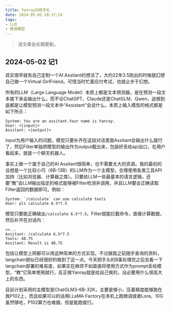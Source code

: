 ```yaml
---
title: Yanray训练手札
date: 2024-05-02 18:37:24
tags:
- LLM
- 微调模型
---
```


> 该文章会长期更新。

## 2024-05-02 记1
其实很早就有自己定制一个AI Assitant的想法了，大约22年3.5刚出的时候就幻想自己做一个Virtual GirlFriend。可惜当时忙着应付考试，也就止步于幻想。

所有的LLM（Large Language Model）本质上都是文本预测器，是在预测一段文本接下来会输出什么。而不论ChatGPT、Claude还是ChatGLM、Qwen，追根到底都是让模型预测一段文本中“Assistant”会说什么。本质上输入模型的格式都是如下所示：

```
System: You are an assitant.Your name is Yanray. 
User: <|input|>
Assitant: <|output|>
```

input为用户输入的问题，模型只要补齐在这段对话里面Assitant会输出什么就行了，然后Filter单独把模型的输出作为output截出来，包装好丢给api出口，在用户看起来，就是一个聊天机器人。

事实上做一个属于自己的AI Assitant很简单，也不需要太大的资源。我的最初的设想是一个比较小巧（6B-13B）的LLM作为一个主模型，合理使用各类工具API加持（比如浏览器、计算器之类）。只要给LLM一些最基本的语言逻辑，还要“教”会LLM输出指定的格式能够被Filter检测并调用，并且LLM要会正确读取Filter返回的数据即可。例如：

```
System: `/calculate` can use calculate tools
User: pls calculate 6.5*7.5
```

模型只要能正确输出`/calculate 6.5*7.5`，Filter就能拦截命令，直接计算数据，然后补齐在对话内：

```
<<...
Assitant: /calculate 6.5*7.5
Tools: 48.75
Assitant: Result is 48.75
```

包括让模型上网都可以用这种简单的方式实现。不过据我之前随手查询的资料，langchain貌似已经很好的做到了这一点。今天把手头的B事处理完之后去看一下langchain部署的难易度，如果实在麻烦不如直接将使用方式作为prompt丢给模型，“教”它简单使用就行，反正做Yanray就是给自己爽的，没必要用什么很高大上的东西。

目前计划采用的主模型是ChatGLM3-6B-32K，主要是够小，压着精度能够跑在我P102上，而且如果可以的话用LLaMA Factory在本机上跑微调或者Lora，10G虽然够呛，P102算力也难绷，但是能跑就行。
